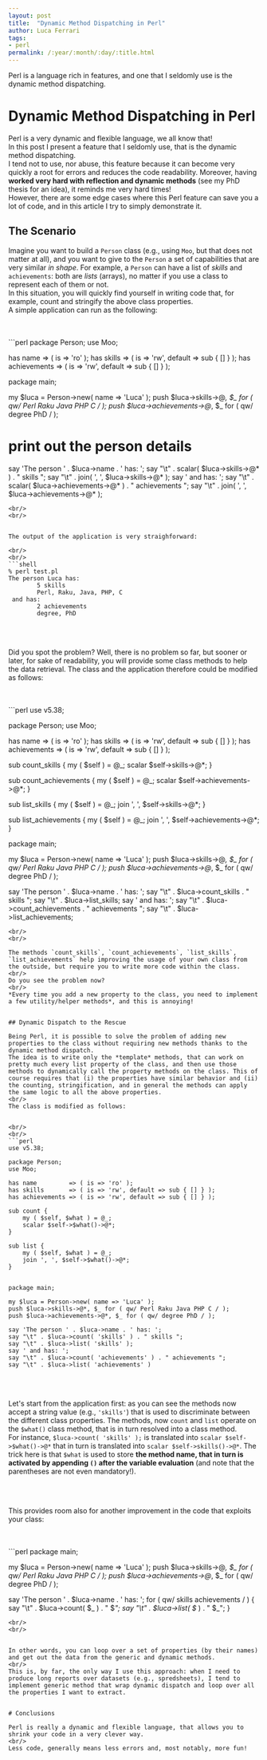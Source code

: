 ```yaml
---
layout: post
title:  "Dynamic Method Dispatching in Perl"
author: Luca Ferrari
tags:
- perl
permalink: /:year/:month/:day/:title.html
---
```

Perl is a language rich in features, and one that I seldomly use is the dynamic method dispatching.

# Dynamic Method Dispatching in Perl

Perl is a very dynamic and flexible language, we all know that!
<br/>
In this post I present a feature that I seldomly use, that is the dynamic method dispatching.
<br/>
I tend not to use, nor abuse, this feature because it can become very quickly a root for errors and reduces the code readability. Moreover, having **worked very hard with reflection and dynamic methods** (see my PhD thesis for an idea), it reminds me very hard times!
<br/>
However, there are some edge cases where this Perl feature can save you a lot of code, and in this article I try to simply demonstrate it.

## The Scenario

Imagine you want to build a `Person` class (e.g., using `Moo`, but that does not matter at all), and you want to give to the `Person` a set of capabilities that are very similar *in shape*. For example, a `Person` can have a list of *skills* and `achievements`: both are *lists* (arrays), no matter if you use a class to represent each of them or not.
<br/>
In this situation, you will quickly find yourself in writing code that, for example, count and stringify the above class properties.
<br/>
A simple application can run as the following:

<br/>
<br/>
```perl
package Person;
use Moo;

has name    	 => ( is => 'ro' );
has skills  	 => ( is => 'rw', default => sub { [] } );
has achievements => ( is => 'rw', default => sub { [] } );




package main;

my $luca = Person->new( name => 'Luca' );
push $luca->skills->@*, $_ for ( qw/ Perl Raku Java PHP C / );
push $luca->achievements->@*, $_ for ( qw/ degree PhD / );


# print out the person details
say 'The person ' . $luca->name . ' has: ';
say "\t" . scalar( $luca->skills->@* ) . " skills ";
say "\t" . join( ', ', $luca->skills->@* );
say ' and has: ';
say "\t" . scalar( $luca->achievements->@* ) . " achievements ";
say "\t" . join( ', ', $luca->achievements->@* );

```
<br/>
<br/>


The output of the application is very straighforward:

<br/>
<br/>
```shell
% perl test.pl
The person Luca has:
        5 skills
        Perl, Raku, Java, PHP, C
 and has:
        2 achievements
        degree, PhD

```
<br/>
<br/>


Did you spot the problem? Well, there is no problem so far, but sooner or later, for sake of readability, you will provide some class methods to help the data retrieval. The class and the application therefore could be modified as follows:


<br/>
<br/>
```perl
use v5.38;

package Person;
use Moo;

has name    	 => ( is => 'ro' );
has skills  	 => ( is => 'rw', default => sub { [] } );
has achievements => ( is => 'rw', default => sub { [] } );

sub count_skills {
    my ( $self ) = @_;
    scalar $self->skills->@*;
}

sub count_achievements {
    my ( $self ) = @_;
    scalar $self->achievements->@*;
}

sub list_skills {
    my ( $self ) = @_;
    join ', ', $self->skills->@*;
}

sub list_achievements {
    my ( $self ) = @_;
    join ', ', $self->achievements->@*;
}


package main;

my $luca = Person->new( name => 'Luca' );
push $luca->skills->@*, $_ for ( qw/ Perl Raku Java PHP C / );
push $luca->achievements->@*, $_ for ( qw/ degree PhD / );

say 'The person ' . $luca->name . ' has: ';
say "\t" . $luca->count_skills . " skills ";
say "\t" . $luca->list_skills;
say ' and has: ';
say "\t" . $luca->count_achievements . " achievements ";
say "\t" . $luca->list_achievements;

```
<br/>
<br/>

The methods `count_skills`, `count_achievements`, `list_skills`, `list_achievements` help improving the usage of your own class from the outside, but require you to write more code within the class.
<br/>
Do you see the problem now?
<br/>
*Every time you add a new property to the class, you need to implement a few utility/helper methods*, and this is annoying!


## Dynamic Dispatch to the Rescue

Being Perl, it is possible to solve the problem of adding new properties to the class without requiring new methods thanks to the dynamic method dispatch.
The idea is to write only the *template* methods, that can work on pretty much every list property of the class, and then use those methods to dynamically call the property methods on the class. This of course requires that (i) the properties have similar behavior and (ii) the counting, stringification, and in general the methods can apply the same logic to all the above properties.
<br/>
The class is modified as follows:


<br/>
<br/>
```perl
use v5.38;

package Person;
use Moo;

has name    	 => ( is => 'ro' );
has skills  	 => ( is => 'rw', default => sub { [] } );
has achievements => ( is => 'rw', default => sub { [] } );

sub count {
    my ( $self, $what ) = @_;
    scalar $self->$what()->@*;
}

sub list {
    my ( $self, $what ) = @_;
    join ', ', $self->$what()->@*;
}


package main;

my $luca = Person->new( name => 'Luca' );
push $luca->skills->@*, $_ for ( qw/ Perl Raku Java PHP C / );
push $luca->achievements->@*, $_ for ( qw/ degree PhD / );

say 'The person ' . $luca->name . ' has: ';
say "\t" . $luca->count( 'skills' ) . " skills ";
say "\t" . $luca->list( 'skills' );
say ' and has: ';
say "\t" . $luca->count( 'achievements' ) . " achievements ";
say "\t" . $luca->list( 'achievements' )
```
<br/>
<br/>


Let's start from the application first: as you can see the methods now accept a string value (e.g., `'skills'`) that is used to discriminate between the different class properties. The methods, now `count` and `list` operate on the `$what()` class method, that is in turn resolved into a class method.
<br/>
For instance, `$luca->count( 'skills' );` is translated into `scalar $self->$what()->@*` that in turn is translated into `scalar $self->skills()->@*`. The trick here is that `$what` is used to store **the method name, that in turn is activated by appending `()` after the variable evaluation** (and note that the parentheses are not even mandatory!).

<br/>
<br/>

This provides room also for another improvement in the code that exploits your class:

<br/>
<br/>
```perl
package main;

my $luca = Person->new( name => 'Luca' );
push $luca->skills->@*, $_ for ( qw/ Perl Raku Java PHP C / );
push $luca->achievements->@*, $_ for ( qw/ degree PhD / );

say 'The person ' . $luca->name . ' has: ';
for ( qw/ skills achievements / ) {
    say "\t" . $luca->count( $_ ) . " $_";
    say "\t" . $luca->list( $_ ) . " $_";
}


```
<br/>
<br/>


In other words, you can loop over a set of properties (by their names) and get out the data from the generic and dynamic methods.
<br/>
This is, by far, the only way I use this approach: when I need to produce long reports over datasets (e.g., spredsheets), I tend to implement generic method that wrap dynamic dispatch and loop over all the properties I want to extract.


# Conclusions

Perl is really a dynamic and flexible language, that allows you to shrink your code in a very clever way.
<br/>
Less code, generally means less errors and, most notably, more fun!
